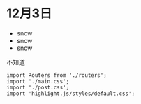 # 12月3日

- snow
- snow
- snow

不知道

```
import Routers from './routers';
import './main.css';
import './post.css';
import 'highlight.js/styles/default.css';
```
